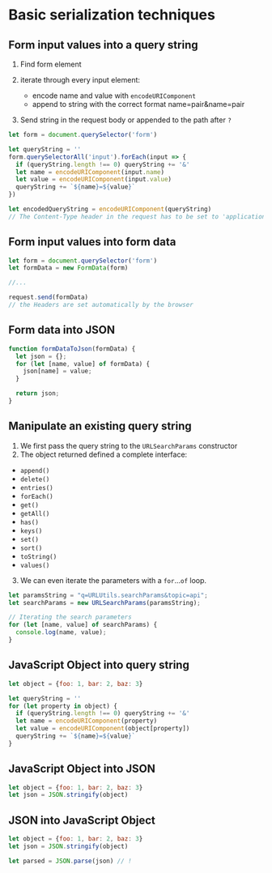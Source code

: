 # Basic serialization techniques

## Form input values into a query string

1. Find form element
2. iterate through every input element:
    - encode name and value with `encodeURIComponent`
    - append to string with the correct format name=pair&name=pair

3. Send string in the request body or appended to the path after `?`

```js
let form = document.querySelector('form')

let queryString = ''
form.querySelectorAll('input').forEach(input => {
  if (queryString.length !== 0) queryString += '&'
  let name = encodeURIComponent(input.name)
  let value = encodeURIComponent(input.value)
  queryString += `${name}=${value}`
})

let encodedQueryString = encodeURIComponent(queryString)
// The Content-Type header in the request has to be set to 'application/x-www-form-urlencoded'
```

## Form input values into form data

```js
let form = document.querySelector('form')
let formData = new FormData(form)

//...

request.send(formData)
// the Headers are set automatically by the browser
```

## Form data into JSON

```js
function formDataToJson(formData) {
  let json = {};
  for (let [name, value] of formData) {
    json[name] = value;
  }

  return json;
}
```

## Manipulate an existing query string

1. We first pass the query string to the `URLSearchParams` constructor
2. The object returned defined a complete interface:

- `append()`
- `delete()`
- `entries()`
- `forEach()`
- `get()`
- `getAll()`
- `has()`
- `keys()`
- `set()`
- `sort()`
- `toString()`
- `values()`

3. We can even iterate the parameters with a `for`...`of` loop.

```js
let paramsString = "q=URLUtils.searchParams&topic=api";
let searchParams = new URLSearchParams(paramsString);

// Iterating the search parameters
for (let [name, value] of searchParams) {
  console.log(name, value);
}
```

## JavaScript Object into query string

```js
let object = {foo: 1, bar: 2, baz: 3}

let queryString = ''
for (let property in object) {
  if (queryString.length !== 0) queryString += '&'
  let name = encodeURIComponent(property)
  let value = encodeURIComponent(object[property])
  queryString += `${name}=${value}`
}
```

## JavaScript Object into JSON


```js
let object = {foo: 1, bar: 2, baz: 3}
let json = JSON.stringify(object)
```

## JSON into JavaScript Object

```js
let object = {foo: 1, bar: 2, baz: 3}
let json = JSON.stringify(object)

let parsed = JSON.parse(json) // !
```
